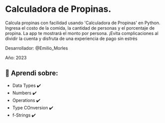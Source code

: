 # Calculadora de Propinas.

Calcula propinas con facilidad usando 'Calculadora de Propinas' en Python. 
Ingresa el costo de la comida, la cantidad de personas y el porcentaje de propina. 
La app te mostrará el monto por persona. 
¡Evita complicaciones al dividir la cuenta y disfruta de una experiencia de pago sin estrés

Desarrollador: @Emilio_Morles

Año: 2023

##  🔸 Aprendi sobre:

- Data Types ✔️
- Numbers ✔️
- Operations ✔️
- Type COnversion ✔️
- f-Strings ✔️
